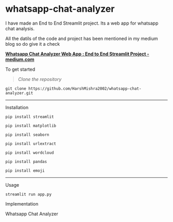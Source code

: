 # whatsapp-chat-analyzer
I have made an End to End Streamlit project. Its a web app for whatsapp chat analysis.

All the datils of the code and project has been mentioned in my medium blog so do give it a check

[**Whatsapp Chat Analyzer Web App : End to End Streamlit Project - medium.com**](https://medium.com/@harshmishraandheri/whatsapp-chat-analyzer-web-app-end-to-end-streamlit-project-d6b3dfb12115 "Whatsapp chat analyzer")

To get started 

> *Clone the repository*

```
git clone https://github.com/HarshMishra2002/whatsapp-chat-analyzer.git
```
---

Installation 

```
pip install streamlit
```
```
pip install matplotlib
```
```
pip install seaborn
```
```
pip install urlextract
```
```
pip install wordcloud
```
```
pip install pandas
```
```
pip install emoji
```
---
Usage

```
streamlit run app.py
```
Implementation

Whatsapp Chat Analyzer 

